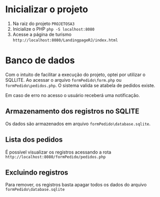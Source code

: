 # Inicializar o projeto

1. Na raiz do projeto `PROJETOSA3`
2. Inicialize o PHP `php -S localhost:8080`
3. Acesse a página de turismo `http://localhost:8080/LandingpageRJ/index.html`

# Banco de dados

Com o intuito de facilitar a execução do projeto, optei por utilizar o SQLLITE.
Ao acessar o arquivo `formPedido\form.php` ou `formPedido\pedidos.php`. O sistema valida se atabela de pedidos existe.

Em caso de erro no acesso o usuário receberá uma notificação.

## Armazenamento dos registros no SQLITE
Os dados são armazenados em arquivo `formPedido\database.sqlite`.

## Lista dos pedidos
É possível visualizar os registros acessando a rota `http://localhost:8080/formPedido/pedidos.php`

## Excluindo registros
Para remover, os registros basta apagar todos os dados do arquivo `formPedido\database.sqlite`

